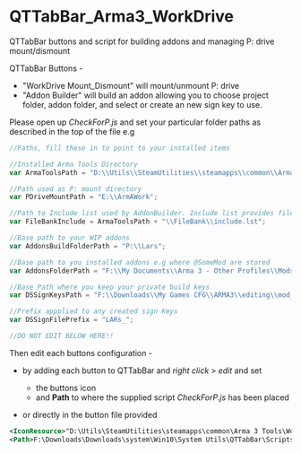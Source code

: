 # QTTabBar_Arma3_WorkDrive
QTTabBar buttons and script for building addons and managing P: drive mount/dismount

QTTabBar Buttons -
  * "WorkDrive Mount_Dismount" will mount/unmount P: drive
  * "Addon Builder" will build an addon allowing you to choose project folder, addon folder, and select or create an new sign key to use.
  
Please open up _CheckForP.js_ and set your particular folder paths as described in the top of the file e.g

```javascript
//Paths, fill these in to point to your installed items

//Installed Arma Tools Directory
var ArmaToolsPath = "D:\\Utils\\SteamUtilities\\steamapps\\common\\Arma 3 Tools";

//Path used as P: mount directory
var PDriveMountPath = "E:\\ArmAWork";

//Path to Include list used by AddonBuilder. Include list provides file type extensions of files to be included in the addon build
var FileBankInclude = ArmaToolsPath + "\\FileBank\\include.lst";

//Base path to your WIP addons
var AddonsBuildFolderPath = "P:\\Lars";

//Base path to you installed addons e.g where @SomeMod are stored
var AddonsFolderPath = "F:\\My Documents\\Arma 3 - Other Profiles\\Mods\\My Mods";

//Base Path where you keep your private build keys
var DSSignKeysPath = "F:\\Downloads\\My Games CFG\\ARMA3\\editing\\mod_keys";

//Prefix appplied to any created sign Keys
var DSSignFilePrefix = "LARs_";

//DO NOT EDIT BELOW HERE!!
```

Then edit each buttons configuration -
* by adding each button to QTTabBar and _right click > edit_ and set
  * the buttons icon
  * and __Path__ to where the supplied script _CheckForP.js_ has been placed

* or directly in the button file provided
```XML
<IconResource>"D:\Utils\SteamUtilities\steamapps\common\Arma 3 Tools\WorkDrive\WorkDrive.exe", 0</IconResource>
<Path>F:\Downloads\Downloads\system\Win10\System Utils\QTTabBar\Scripts\CheckForP.js</Path>
```
